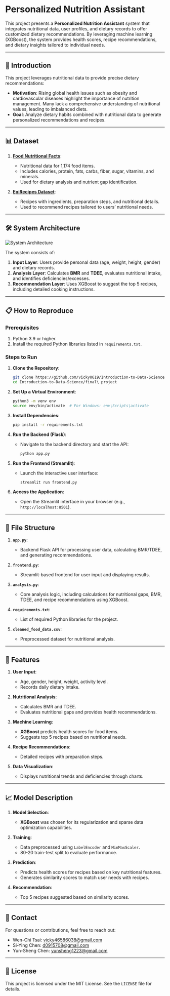 # Personalized Nutrition Assistant

This project presents a **Personalized Nutrition Assistant** system that integrates nutritional data, user profiles, and dietary records to offer customized dietary recommendations. By leveraging machine learning (XGBoost), the system provides health scores, recipe recommendations, and dietary insights tailored to individual needs.

---

## 📄 **Introduction**

This project leverages nutritional data to provide precise dietary recommendations:
- **Motivation**: Rising global health issues such as obesity and cardiovascular diseases highlight the importance of nutrition management. Many lack a comprehensive understanding of nutritional values, leading to imbalanced diets.
- **Goal**: Analyze dietary habits combined with nutritional data to generate personalized recommendations and recipes.

---

## 📊 **Dataset**

1. **[Food Nutritional Facts](https://www.kaggle.com/datasets/beridzeg45/food-nutritional-facts)**:
   - Nutritional data for 1,174 food items.
   - Includes calories, protein, fats, carbs, fiber, sugar, vitamins, and minerals.
   - Used for dietary analysis and nutrient gap identification.

2. **[EpiRecipes Dataset](https://www.kaggle.com/datasets/hugodarwood/epirecipes)**:
   - Recipes with ingredients, preparation steps, and nutritional details.
   - Used to recommend recipes tailored to users’ nutritional needs.

---

## 🛠 **System Architecture**

![System Architecture](https://i.imgur.com/2iN9J7P.png)

The system consists of:
1. **Input Layer**: Users provide personal data (age, weight, height, gender) and dietary records.
2. **Analysis Layer**: Calculates **BMR** and **TDEE**, evaluates nutritional intake, and identifies deficiencies/excesses.
3. **Recommendation Layer**: Uses XGBoost to suggest the top 5 recipes, including detailed cooking instructions.

---

## 📋 **How to Reproduce**

### Prerequisites
1. Python 3.9 or higher.
2. Install the required Python libraries listed in `requirements.txt`.

### Steps to Run
1. **Clone the Repository**:
   ```bash
   git clone https://github.com/vicky0619/Introduction-to-Data-Science.git
   cd Introduction-to-Data-Science/final\ project
   ```

2. **Set Up a Virtual Environment**:
   ```bash
   python3 -m venv env
   source env/bin/activate  # For Windows: env\Scripts\activate
   ```

3. **Install Dependencies**:
   ```bash
   pip install -r requirements.txt
   ```

4. **Run the Backend (Flask)**:
   - Navigate to the backend directory and start the API:
     ```bash
     python app.py
     ```

5. **Run the Frontend (Streamlit)**:
   - Launch the interactive user interface:
     ```bash
     streamlit run frontend.py
     ```

6. **Access the Application**:
   - Open the Streamlit interface in your browser (e.g., `http://localhost:8501`).

---

## 📂 **File Structure**

1. **`app.py`**:
   - Backend Flask API for processing user data, calculating BMR/TDEE, and generating recommendations.

2. **`frontend.py`**:
   - Streamlit-based frontend for user input and displaying results.

3. **`analysis.py`**:
   - Core analysis logic, including calculations for nutritional gaps, BMR, TDEE, and recipe recommendations using XGBoost.

4. **`requirements.txt`**:
   - List of required Python libraries for the project.

5. **`cleaned_food_data.csv`**:
   - Preprocessed dataset for nutritional analysis.

---

## 🚀 **Features**

1. **User Input**:
   - Age, gender, height, weight, activity level.
   - Records daily dietary intake.

2. **Nutritional Analysis**:
   - Calculates BMR and TDEE.
   - Evaluates nutritional gaps and provides health recommendations.

3. **Machine Learning**:
   - **XGBoost** predicts health scores for food items.
   - Suggests top 5 recipes based on nutritional needs.

4. **Recipe Recommendations**:
   - Detailed recipes with preparation steps.

5. **Data Visualization**:
   - Displays nutritional trends and deficiencies through charts.

---

## 📈 **Model Description**

1. **Model Selection**:
   - **XGBoost** was chosen for its regularization and sparse data optimization capabilities.

2. **Training**:
   - Data preprocessed using `LabelEncoder` and `MinMaxScaler`.
   - 80-20 train-test split to evaluate performance.

3. **Prediction**:
   - Predicts health scores for recipes based on key nutritional features.
   - Generates similarity scores to match user needs with recipes.

4. **Recommendation**:
   - Top 5 recipes suggested based on similarity scores.

---

## 📧 **Contact**
For questions or contributions, feel free to reach out:
- Wen-Chi Tsai: [vicky46586038@gmail.com](mailto:vicky46586038@gmail.com)
- Si-Ying Chen: [d0915708@gmail.com](mailto:d0915708@gmail.com)
- Yun-Sheng Chen: [yunsheng1223@gmail.com](mailto:yunsheng1223@gmail.com)

---

## 📝 **License**
This project is licensed under the MIT License. See the `LICENSE` file for details.